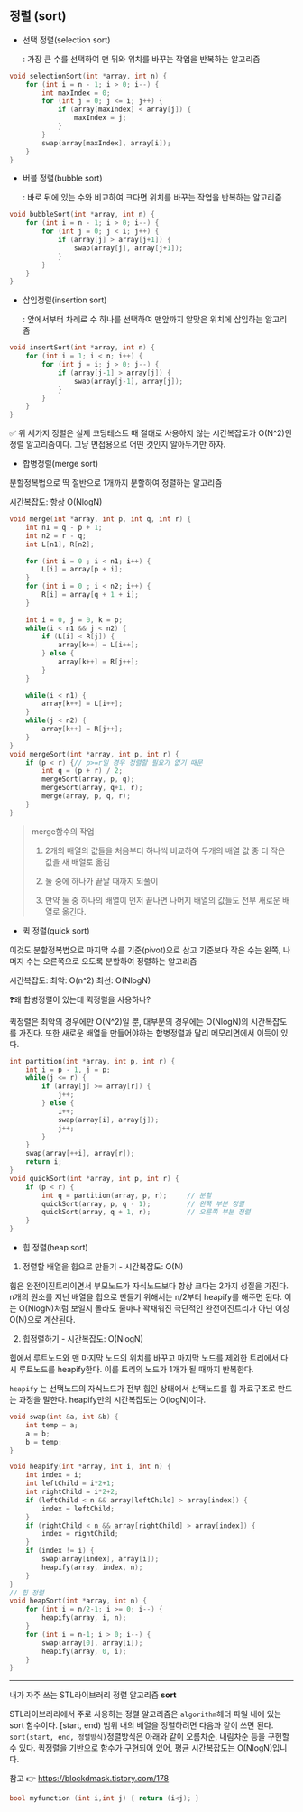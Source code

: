 ## 정렬 (sort)

- 선택 정렬(selection sort)

  : 가장 큰 수를 선택하여 맨 뒤와 위치를 바꾸는 작업을 반복하는 알고리즘  


```c++
void selectionSort(int *array, int n) {
    for (int i = n - 1; i > 0; i--) {
        int maxIndex = 0;
        for (int j = 0; j <= i; j++) {
            if (array[maxIndex] < array[j]) {
                maxIndex = j;
            }
        }
        swap(array[maxIndex], array[i]);
    }
}
```

- 버블 정렬(bubble sort)

  : 바로 뒤에 있는 수와 비교하여 크다면 위치를 바꾸는 작업을 반복하는 알고리즘


```c++
void bubbleSort(int *array, int n) {
    for (int i = n - 1; i > 0; i--) {
        for (int j = 0; j < i; j++) {
            if (array[j] > array[j+1]) {
                swap(array[j], array[j+1]);
            }
        }
    }
}
```

- 삽입정렬(insertion sort)

  : 앞에서부터 차례로 수 하나를 선택하여 맨앞까지 알맞은 위치에 삽입하는 알고리즘

```c++
void insertSort(int *array, int n) {
    for (int i = 1; i < n; i++) {
        for (int j = i; j > 0; j--) {
            if (array[j-1] > array[j]) {
                swap(array[j-1], array[j]);
            }
        }
    }
}
```

✅ 위 세가지 정렬은 실제 코딩테스트 때 절대로 사용하지 않는 시간복잡도가 O(N^2)인 정렬 알고리즘이다. 그냥 면접용으로 어떤 것인지 알아두기만 하자.

- 합병정렬(merge sort)

분할정복법으로 딱 절반으로 1개까지 분할하여 정렬하는 알고리즘

시간복잡도: 항상 O(NlogN)

```c++
void merge(int *array, int p, int q, int r) {
    int n1 = q - p + 1;
    int n2 = r - q;
    int L[n1], R[n2];
    
    for (int i = 0 ; i < n1; i++) {
        L[i] = array[p + i];
    }
    for (int i = 0 ; i < n2; i++) {
        R[i] = array[q + 1 + i];
    }
    
    int i = 0, j = 0, k = p;
    while(i < n1 && j < n2) {
        if (L[i] < R[j]) {
            array[k++] = L[i++];
        } else {
            array[k++] = R[j++];
        }
    }
    
    while(i < n1) {
        array[k++] = L[i++];
    }
    while(j < n2) {
        array[k++] = R[j++];
    } 
}
void mergeSort(int *array, int p, int r) {
    if (p < r) {// p>=r일 경우 정렬할 필요가 없기 때문
        int q = (p + r) / 2;
        mergeSort(array, p, q);
        mergeSort(array, q+1, r);
        merge(array, p, q, r);
    }
}
```

> merge함수의 작업
>
> 1. 2개의 배열의 값들을 처음부터 하나씩 비교하여 두개의 배열 값 중 더 작은 값을 새 배열로 옮김
>
> 2. 둘 중에 하나가 끝날 때까지 되풀이
>
> 3. 만약 둘 중 하나의 배열이 먼저 끝나면 나머지 배열의 값들도 전부 새로운 배열로 옮긴다.

- 퀵 정렬(quick sort)

이것도 분할정복법으로 마지막 수를 기준(pivot)으로 삼고 기준보다 작은 수는 왼쪽, 나머지 수는 오른쪽으로 오도록 분할하여 정렬하는 알고리즘

시간복잡도: 최악: O(n^2) 최선: O(NlogN)

❓왜 합병정렬이 있는데 퀵정렬을 사용하나? 

퀵정렬은 최악의 경우에만 O(N^2)일 뿐, 대부분의 경우에는 O(NlogN)의 시간복잡도를 가진다. 또한 새로운 배열을 만들어야하는 합병정렬과 달리 메모리면에서 이득이 있다.

```c++
int partition(int *array, int p, int r) {
    int i = p - 1, j = p;
    while(j <= r) {
        if (array[j] >= array[r]) {
            j++;
        } else {
            i++;
            swap(array[i], array[j]);
            j++;
        }
    }
    swap(array[++i], array[r]);
    return i;
}
void quickSort(int *array, int p, int r) {
    if (p < r) {
        int q = partition(array, p, r);     // 분할
        quickSort(array, p, q - 1);         // 왼쪽 부분 정렬
        quickSort(array, q + 1, r);         // 오른쪽 부분 정렬
    }
}
```

- 힙 정렬(heap sort)

1. 정렬할 배열을 힙으로 만들기 - 시간복잡도: O(N)

힙은 완전이진트리이면서 부모노드가 자식노드보다 항상 크다는 2가지 성질을 가진다. n개의 원소를 지닌 배열을 힙으로 만들기 위해서는 n/2부터 heapify를 해주면 된다. 이는 O(NlogN)처럼 보일지 몰라도 줄마다 꽉채워진 극단적인 완전이진트리가 아닌 이상 O(N)으로 계산된다.

2. 힙정렬하기 - 시간복잡도: O(NlogN)

힙에서 루트노드와 맨 마지막 노드의 위치를 바꾸고 마지막 노드를 제외한 트리에서 다시 루트노드를 heapify한다. 이를 트리의 노드가 1개가 될 때까지 반복한다. 

`heapify` 는 선택노드의 자식노드가 전부 힙인 상태에서 선택노드를 힙 자료구조로 만드는 과정을 말한다. heapify만의 시간복잡도는 O(logN)이다.

```c++
void swap(int &a, int &b) {
    int temp = a;
    a = b;
    b = temp;
}

void heapify(int *array, int i, int n) {
    int index = i;
    int leftChild = i*2+1;
    int rightChild = i*2+2;
    if (leftChild < n && array[leftChild] > array[index]) {
        index = leftChild;
    }
    if (rightChild < n && array[rightChild] > array[index]) {
        index = rightChild;
    }
    if (index != i) {
        swap(array[index], array[i]);
        heapify(array, index, n);
    }
}
// 힙 정렬
void heapSort(int *array, int n) {
    for (int i = n/2-1; i >= 0; i--) {
        heapify(array, i, n);
    }
    for (int i = n-1; i > 0; i--) {
        swap(array[0], array[i]);
        heapify(array, 0, i);
    }
}
```

----

내가 자주 쓰는 STL라이브러리 정렬 알고리즘 **sort**

STL라이브러리에서 주로 사용하는 정렬 알고리즘은 `algorithm`헤더 파일 내에 있는 sort 함수이다. [start, end) 범위 내의 배열을 정렬하려면 다음과 같이 쓰면 된다. `sort(start, end, 정렬방식)`정렬방식은 아래와 같이 오름차순, 내림차순 등을 구현할 수 있다. 퀵정렬을 기반으로 함수가 구현되어 있어, 평균 시간복잡도는 O(NlogN)입니다.

참고 👉 https://blockdmask.tistory.com/178 

```c++
bool myfunction (int i,int j) { return (i<j); }
```
